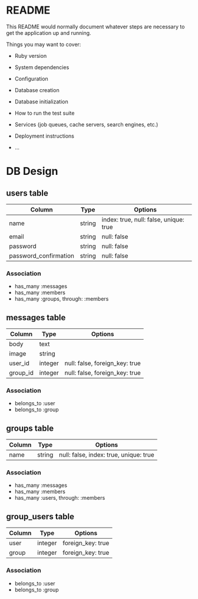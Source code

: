 # README

This README would normally document whatever steps are necessary to get the
application up and running.

Things you may want to cover:

* Ruby version

* System dependencies

* Configuration

* Database creation

* Database initialization

* How to run the test suite

* Services (job queues, cache servers, search engines, etc.)

* Deployment instructions

* ...

# DB Design

## users table
|Column|Type|Options|
|------|----|-------|
|name|string|index: true, null: false, unique: true|
|email|string|null: false|
|password|string|null: false|
|password_confirmation|string|null: false|

### Association
- has_many :messages
- has_many :members
- has_many :groups, through: :members

## messages table
|Column|Type|Options|
|------|----|-------|
|body|text||
|image|string||
|user_id|integer|null: false, foreign_key: true|
|group_id|integer|null: false, foreign_key: true|

### Association
- belongs_to :user
- belongs_to :group

## groups table
|Column|Type|Options|
|------|----|-------|
|name|string|null: false, index: true, unique: true|

### Association
- has_many :messages
- has_many :members
- has_many :users, through: :members

## group_users table
|Column|Type|Options|
|------|----|-------|
|user|integer|foreign_key: true|
|group|integer|foreign_key: true|

### Association
- belongs_to :user
- belongs_to :group
